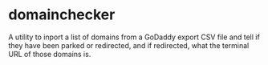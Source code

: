 # domainchecker

A utility to inport a list of domains from a GoDaddy export CSV file and tell if they have been parked or redirected, and if redirected, what the terminal URL of those domains is.
